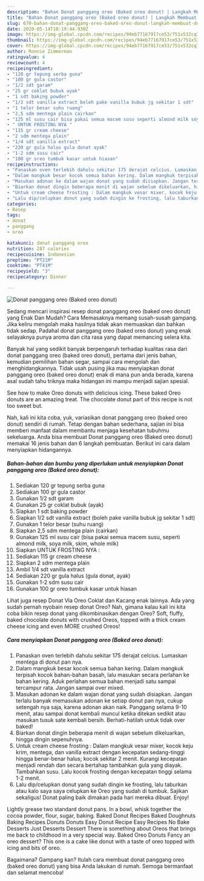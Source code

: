 ```yaml
---
description: "Bahan Donat panggang oreo (Baked oreo donut) | Langkah Membuat Donat panggang oreo (Baked oreo donut) Yang Enak Dan Mudah"
title: "Bahan Donat panggang oreo (Baked oreo donut) | Langkah Membuat Donat panggang oreo (Baked oreo donut) Yang Enak Dan Mudah"
slug: 670-bahan-donat-panggang-oreo-baked-oreo-donut-langkah-membuat-donat-panggang-oreo-baked-oreo-donut-yang-enak-dan-mudah
date: 2020-05-14T10:19:44.930Z
image: https://img-global.cpcdn.com/recipes/94eb77167917ce53/751x532cq70/donat-panggang-oreo-baked-oreo-donut-foto-resep-utama.jpg
thumbnail: https://img-global.cpcdn.com/recipes/94eb77167917ce53/751x532cq70/donat-panggang-oreo-baked-oreo-donut-foto-resep-utama.jpg
cover: https://img-global.cpcdn.com/recipes/94eb77167917ce53/751x532cq70/donat-panggang-oreo-baked-oreo-donut-foto-resep-utama.jpg
author: Ronnie Zimmerman
ratingvalue: 4
reviewcount: 4
recipeingredient:
- "120 gr tepung serba guna"
- "100 gr gula castor"
- "1/2 sdt garam"
- "25 gr coklat bubuk ayak"
- "1 sdt baking powder"
- "1/2 sdt vanilla extract boleh pake vanilla bubuk jg sekitar 1 sdt"
- "1 telor besar suhu ruang"
- "2,5 sdm mentega plain cairkan"
- "125 ml susu cair bisa pakai semua macem susu seperti almond milk soya milk skim whole milk"
- " UNTUK FROSTING NYA "
- "115 gr cream cheese"
- "2 sdm mentega plain"
- "1/4 sdt vanilla extract"
- "220 gr gula halus gula donat ayak"
- "1-2 sdm susu cair"
- "100 gr oreo tumbuk kasar untuk hiasan"
recipeinstructions:
- "Panaskan oven terlebih dahulu sekitar 175 derajat celcius. Lumaskan mentega di donut pan nya."
- "Dalam mangkuk besar kocok semua bahan kering. Dalam mangkuk terpisah kocok bahan-bahan basah, lalu masukan secara perlahan ke bahan kering. Aduk perlahan semua bahan menjadi satu sampai tercampur rata. Jangan sampai over mixed."
- "Masukan adonan ke dalam wajan donat yang sudah disiapkan. Jangan terlalu banyak memasukan adonan ke setiap donut pan nya, cukup setengah nya saja, karena adonan akan naik. Panggang selama 9-10 menit, atau sampai donat kembali muncul ketika ditekan sedikit atau masukan tusuk sate kembali bersih. Berhati-hatilah untuk tidak over baked!"
- "Biarkan donat dingin beberapa menit di wajan sebelum dikeluarkan, hingga dingin sepenuhnya."
- "Untuk cream cheese frosting : Dalam mangkuk vesar mixer, kocok keju krim, mentega, dan vanilla extract dengan kecepatan sedang-tinggi hingga benar-benar halus; kocok sekitar 2 menit. Kurangi kecepatan menjadi rendah dan secara bertahap tambahkan gula yang diayak. Tambahkan susu. Lalu kocok frosting dengan kecepatan tinggi selama 1-2 menit."
- "Lalu dip/celupkan donut yang sudah dingin ke frosting, lalu taburkan atau kalo saya saya celupkan ke Oreo yang sudah di tumbuk. Sajikan sekaligus! Donat paling baik dimakan pada hari mereka dibuat. Enjoy!"
categories:
- Resep
tags:
- donat
- panggang
- oreo

katakunci: donat panggang oreo 
nutrition: 287 calories
recipecuisine: Indonesian
preptime: "PT21M"
cooktime: "PT41M"
recipeyield: "3"
recipecategory: Dinner

---
```



![Donat panggang oreo (Baked oreo donut)](https://img-global.cpcdn.com/recipes/94eb77167917ce53/751x532cq70/donat-panggang-oreo-baked-oreo-donut-foto-resep-utama.jpg)

Sedang mencari inspirasi resep donat panggang oreo (baked oreo donut) yang Enak Dan Mudah? Cara Memasaknya memang susah-susah gampang. Jika keliru mengolah maka hasilnya tidak akan memuaskan dan bahkan tidak sedap. Padahal donat panggang oreo (baked oreo donut) yang enak selayaknya punya aroma dan cita rasa yang dapat memancing selera kita.

Banyak hal yang sedikit banyak berpengaruh terhadap kualitas rasa dari donat panggang oreo (baked oreo donut), pertama dari jenis bahan, kemudian pemilihan bahan segar, sampai cara mengolah dan menghidangkannya. Tidak usah pusing jika mau menyiapkan donat panggang oreo (baked oreo donut) enak di mana pun anda berada, karena asal sudah tahu triknya maka hidangan ini mampu menjadi sajian spesial.

See how to make Oreo donuts with delicious icing. These baked Oreo donuts are an amazing treat. The chocolate donut part of this recipe is not too sweet but.


Nah, kali ini kita coba, yuk, variasikan donat panggang oreo (baked oreo donut) sendiri di rumah. Tetap dengan bahan sederhana, sajian ini bisa memberi manfaat dalam membantu menjaga kesehatan tubuhmu sekeluarga. Anda bisa membuat Donat panggang oreo (Baked oreo donut) memakai 16 jenis bahan dan 6 langkah pembuatan. Berikut ini cara dalam menyiapkan hidangannya.

<!--inarticleads1-->

##### Bahan-bahan dan bumbu yang diperlukan untuk menyiapkan Donat panggang oreo (Baked oreo donut):

1. Sediakan 120 gr tepung serba guna
1. Sediakan 100 gr gula castor
1. Gunakan 1/2 sdt garam
1. Gunakan 25 gr coklat bubuk (ayak)
1. Siapkan 1 sdt baking powder
1. Siapkan 1/2 sdt vanilla extract (boleh pake vanilla bubuk jg sekitar 1 sdt)
1. Gunakan 1 telor besar (suhu ruang)
1. Siapkan 2,5 sdm mentega plain (cairkan)
1. Gunakan 125 ml susu cair (bisa pakai semua macem susu, seperti almond milk, soya milk, skim, whole milk)
1. Siapkan  UNTUK FROSTING NYA :
1. Sediakan 115 gr cream cheese
1. Siapkan 2 sdm mentega plain
1. Ambil 1/4 sdt vanilla extract
1. Sediakan 220 gr gula halus (gula donat, ayak)
1. Gunakan 1-2 sdm susu cair
1. Gunakan 100 gr oreo tumbuk kasar untuk hiasan


Lihat juga resep Donat Vla Oreo Coklat dan Kacang enak lainnya. Ada yang sudah pernah nyobain resep donat Oreo? Nah, gimana kalau kali ini kita coba bikin resep donat yang dikombinasikan dengan Oreo? Soft, fluffy, baked chocolate donuts with crushed Oreos, topped with a thick cream cheese icing and even MORE crushed Oreos! 

<!--inarticleads2-->

##### Cara menyiapkan Donat panggang oreo (Baked oreo donut):

1. Panaskan oven terlebih dahulu sekitar 175 derajat celcius. Lumaskan mentega di donut pan nya.
1. Dalam mangkuk besar kocok semua bahan kering. Dalam mangkuk terpisah kocok bahan-bahan basah, lalu masukan secara perlahan ke bahan kering. Aduk perlahan semua bahan menjadi satu sampai tercampur rata. Jangan sampai over mixed.
1. Masukan adonan ke dalam wajan donat yang sudah disiapkan. Jangan terlalu banyak memasukan adonan ke setiap donut pan nya, cukup setengah nya saja, karena adonan akan naik. Panggang selama 9-10 menit, atau sampai donat kembali muncul ketika ditekan sedikit atau masukan tusuk sate kembali bersih. Berhati-hatilah untuk tidak over baked!
1. Biarkan donat dingin beberapa menit di wajan sebelum dikeluarkan, hingga dingin sepenuhnya.
1. Untuk cream cheese frosting : Dalam mangkuk vesar mixer, kocok keju krim, mentega, dan vanilla extract dengan kecepatan sedang-tinggi hingga benar-benar halus; kocok sekitar 2 menit. Kurangi kecepatan menjadi rendah dan secara bertahap tambahkan gula yang diayak. Tambahkan susu. Lalu kocok frosting dengan kecepatan tinggi selama 1-2 menit.
1. Lalu dip/celupkan donut yang sudah dingin ke frosting, lalu taburkan atau kalo saya saya celupkan ke Oreo yang sudah di tumbuk. Sajikan sekaligus! Donat paling baik dimakan pada hari mereka dibuat. Enjoy!


Lightly grease two standard donut pans. In a bowl, whisk together the cocoa powder, flour, sugar, baking. Baked Donut Recipes Baked Doughnuts Baking Recipes Donuts Donuts Easy Donut Recipe Easy Recipes No Bake Desserts Just Desserts Dessert There is something about Oreos that brings me back to childhood in a very special way. Baked Oreo Donuts Fancy an oreo dessert? This one is a cake like donut with a taste of oreo topped with icing and bits of oreo. 

Bagaimana? Gampang kan? Itulah cara membuat donat panggang oreo (baked oreo donut) yang bisa Anda lakukan di rumah. Semoga bermanfaat dan selamat mencoba!
